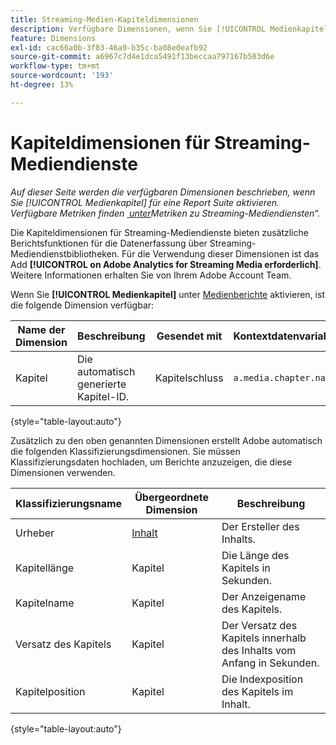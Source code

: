 ```yaml
---
title: Streaming-Medien-Kapiteldimensionen
description: Verfügbare Dimensionen, wenn Sie [!UICONTROL Medienkapitel] für eine Report Suite aktivieren.
feature: Dimensions
exl-id: cac66a0b-3f83-46a9-b35c-ba08e0eafb92
source-git-commit: a6967c7d4e1dca5491f13beccaa797167b503d6e
workflow-type: tm+mt
source-wordcount: '193'
ht-degree: 13%

---
```


# Kapiteldimensionen für Streaming-Mediendienste

*Auf dieser Seite werden die verfügbaren Dimensionen beschrieben, wenn Sie [!UICONTROL Medienkapitel] für eine Report Suite aktivieren. Verfügbare Metriken finden [&#x200B; unter &#x200B;](../metrics/sm-chapters.md)Metriken zu Streaming-Mediendiensten“.*

Die Kapiteldimensionen für Streaming-Mediendienste bieten zusätzliche Berichtsfunktionen für die Datenerfassung über Streaming-Mediendienstbibliotheken. Für die Verwendung dieser Dimensionen ist das Add **[!UICONTROL on Adobe Analytics for Streaming Media erforderlich]**. Weitere Informationen erhalten Sie von Ihrem Adobe Account Team.

Wenn Sie **[!UICONTROL Medienkapitel]** unter [Medienberichte](/help/admin/tools/manage-rs/edit-settings/media-management.md) aktivieren, ist die folgende Dimension verfügbar:

| Name der Dimension | Beschreibung | Gesendet mit | Kontextdatenvariable |
| --- | --- | --- | --- |
| Kapitel | Die automatisch generierte Kapitel-ID. | Kapitelschluss | `a.media.chapter.name` |

{style="table-layout:auto"}

Zusätzlich zu den oben genannten Dimensionen erstellt Adobe automatisch die folgenden Klassifizierungsdimensionen. Sie müssen Klassifizierungsdaten hochladen, um Berichte anzuzeigen, die diese Dimensionen verwenden.

| Klassifizierungsname | Übergeordnete Dimension | Beschreibung |
| --- | --- | --- |
| Urheber | [Inhalt](sm-core.md) | Der Ersteller des Inhalts. |
| Kapitellänge | Kapitel | Die Länge des Kapitels in Sekunden. |
| Kapitelname | Kapitel | Der Anzeigename des Kapitels. |
| Versatz des Kapitels | Kapitel | Der Versatz des Kapitels innerhalb des Inhalts vom Anfang in Sekunden. |
| Kapitelposition | Kapitel | Die Indexposition des Kapitels im Inhalt. |

{style="table-layout:auto"}
